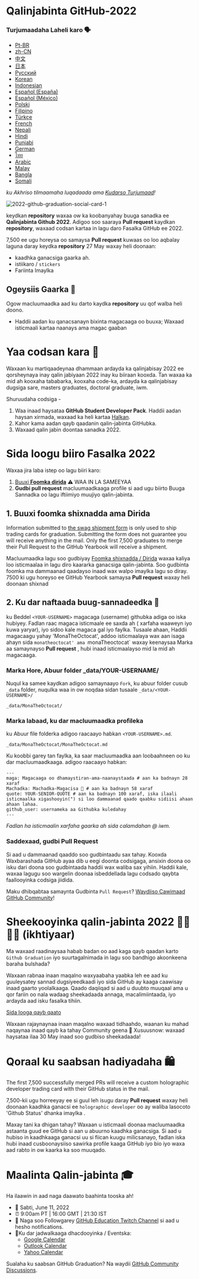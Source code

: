 # Qalinjabinta GitHub-2022

### Turjumaadaha Laheli karo 🗣

- [Pt-BR](https://bit.ly/3LI8kAc)
- [zh-CN](translations/README.zh-CN.md)
- [中文](https://bit.ly/3kE3Ezc)
- [日本](https://bit.ly/38TCVfm)
- [Русский](https://bit.ly/3w7d7EL)
- [Korean](https://bit.ly/3MS4owN)
- [Indonesian](https://bit.ly/3yeTRrI)
- [Español (España)](./translations/README.es-es.md)
- [Español (México)](./translations/README.es-mx.md)
- [Polski](https://bit.ly/38c411k)
- [Filipino](./translations/README.tl.md)
- [Türkçe](./translations/README.tr.md)
- [French](./translations/README.fr.md)
- [Nepali](./translations/README.np.md) 
- [Hindi](./translations/README.hi.md)
- [Punjabi](./translations/README.pun.md)
- [German](./translations/README.de.md)
- [ไทย](./translations/README.th.md)
- [Arabic](./translations/README.ar.md)
- [Malay](./translations/README.may.md)
- [Bangla](./translations/README.bn_bd.md)
- [Somali](./translations/README.so.md)

*ku Akhriso tilmaamaha luqadaada ama [Kudarso Turjumaad](translations/README.md)!*

![2022-github-graduation-social-card-1](/assets/GHG_Blog_1.jpg)

keydkan **repository** waxaa ow ka koobanyahay buuga sanadka ee **Qalinjabinta Github 2022**. Adigoo soo saaraya **Pull request** kaydkan **repository**, waxaad codsan kartaa in lagu daro Fasalka GitHub ee 2022.

7,500 ee ugu horeysa oo samaysa **Pull request** kuwaas oo loo aqbalay laguna daray keydka **repository** 27 May waxay heli doonaan:

- kaadhka ganacsiga gaarka ah.
- istiikaro / `stickers`
- Fariinta Imaylka

## Ogeysiis Gaarka 👀

Ogow macluumaadka aad ku darto kaydka **repository** uu qof walba heli doono.

- Haddii aadan ku qanacsanayn bixinta magacaaga oo buuxa; Waxaad isticmaali kartaa naanays ama magac gaaban

# Yaa codsan kara 📝

Waxaan ku martiqaadeynaa dhammaan ardayda ka qalinjabisay 2022 ee qorsheynaya inay qalin jabiyaan 2022 inay ku biiraan kooxda. Tan waxaa ka mid ah kooxaha tababarka, kooxaha code-ka, ardayda ka qalinjabisay dugsiga sare, masters graduates, doctoral graduate, iwm.

Shuruudaha codsiga -

1. Waa inaad haysataa **GitHub Student Developer Pack**. Haddii aadan haysan xirmada, waxaad ka heli kartaa [Halkan](https://education.github.com/discount_requests/student_application?utm_source=2022-06-11-GitHubGraduation).
2. Kahor kama aadan qayb qaadanin qalin-jabinta GitHubka.
3. Waxaad qalin jabin doontaa sanadka 2022.

# Sida loogu biiro Fasalka 2022
Waxaa jira laba istep oo lagu biiri karo: 

1. [Buuxi **Foomka dirida**](https://airtable.com/shrVMo8ItH4wjsO9f) ⚠️ WAA IN LA SAMEEYAA
2. **Gudbi pull request** macluumaadkaaga profile si aad ugu biirto Buuga Sannadka oo lagu iftiimiyo muujiyo qalin-jabinta.

## 1. Buuxi foomka shixnadda ama Dirida

Information submitted to [the swag shipment form](https://airtable.com/shrVMo8ItH4wjsO9f) is only used to ship trading cards for graduation. Submitting the form does not guarantee you will receive anything in the mail. Only the first 7,500 graduates to merge their Pull Request to the GitHub Yearbook will receive a shipment.

Macluumaadka lagu soo gudbiyay [Foomka shixnadda / Dirida](https://airtable.com/shrVMo8ItH4wjsO9f) waxaa kaliya loo isticmaalaa in lagu diro kaararka ganacsiga qalin-jabinta. Soo gudbinta foomka ma dammaanad qaadayso inaad wax walpo imaylka lagu so diray. 7500 ki ugu horeyso ee GitHub Yearbook samaysa **Pull request** waxay heli doonaan shixnad

## 2. Ku dar naftaada buug-sannadeedka 🏫
ku Beddel `<YOUR-USERNAME>` magacaga (username) githubka adiga oo iska hubiyey. Fadlan raac magaca isticmaale ee saxda ah ( xarfaha waaweyn iyo kuwa yaryar), iyo sidoo kale magaca gal iyo faylka. Tusaale ahaan, Haddii magacaagu yahay 'MonaTheOctocat', addoo isticmaalaya wax aan isaga ahayn sida `monatheoctocat' ama `monaTheoctocat` waxay keenaysaa Marka aa samaynayso **Pull request** , hubi inaad isticmaalayso mid la mid ah magacaaga.

### Marka Hore, Abuur folder \_data/YOUR-USERNAME/

Nuqul ka samee kaydkan adigoo samaynaayo `Fork`, ku abuur folder cusub `_data` folder, nuqulka waa in ow noqdaa sidan tusaale `_data/<YOUR-USERNAME>/`

```
_data/MonaTheOctocat/
```

### Marka labaad, ku dar macluumaadka profileka

ku Abuur file folderka adigoo raacaayo habkan `<YOUR-USERNAME>.md`.

```
_data/MonaTheOctocat/MonaTheOctocat.md
```

Ku koobbi garey tan faylka, ka saar macluumaadka aan loobaahneen oo ku dar macluumaadkaaga. adigoo raacaayo habkan:

```
---
maga: Magacaaga oo dhamaystiran-ama-naanaystaada # aan ka badnayn 28 xaraf
Machadka: Machadka-Magacisa 🚩 # aan ka badnayn 58 xaraf
quote: YOUR-SENIOR-QUOTE # aan ka badnayn 100 xaraf, iska ilaali isticmaalka xigashooyin(") si loo dammaanad qaado qaabku sidiisi ahaan ahaan lahaa.
github_user: usernameka aa Githubka kuledahay
---
```

_Fadlan ha isticmaalin xarfaha gaarka ah sida calamdahan @ iwm._

### Saddexaad, gudbi **Pull Request**
Si aad u dammaanad qaaddo soo gudbintaadu sax tahay. Kooxda Waxbarashada GitHub ayaa dib u eegi doonta codsigaga, ansixin doona oo isku dari doona soo gudbintaada haddii wax waliba sax yihiin. Haddii kale, waxaa lagugu soo wargelin doonaa isbeddellada lagu codsado qaybta faallooyinka codsiga jiidida. 

Maku dhibqabtaa samaynta Gudbinta `Pull Request`? [Waydiiso Cawimaad GitHub Community](https://github.com/orgs/github-community/discussions/categories/github-education)!

# Sheekooyinka qalin-jabinta 2022 👩‍🏫👨‍🏫 (ikhtiyaar)

Ma waxaad raadinaysaa habab badan oo aad kaga qayb qaadan karto `Github Graduation` iyo suurtagalnimada in lagu soo bandhigo akoonkeena baraha bulshada?

Waxaan rabnaa inaan maqalno waxyaabaha yaabka leh ee aad ku guuleysatey sannad dugsiyeedkaadi iyo sida GitHub ay kaaga caawisay inaad gaarto yoolalkaaga. Qaado daqiiqad si aad u duubto muuqaal ama u qor fariin oo nala wadaag sheekadaada annaga, macalimiintaada, iyo ardayda aad isku fasalka tihiin.

[Sida looga qayb qaato](https://drive.google.com/file/d/1AcgUKLXx6WIC5s4eanzOfj8EsiYHARrt/view?usp=sharing)

Waxaan rajaynaynaa inaan maqalno waxaad tidhaahdo, waanan ku mahad naqaynaa inaad qayb ka tahay Community geena 💖
Xusuusnow: waxaad haysataa ilaa 30 May inaad soo gudbiso sheekadaada!

# Qoraal ku saabsan hadiyadaha 🛍

The first 7,500 successfully merged PRs will receive a custom holographic developer trading card with their GitHub status in the mail.

7,500-kii ugu horreeyay ee si guul leh isugu daray **Pull request** waxay heli doonaan kaadhka ganacsi ee `holographic developer` oo ay waliba lasocoto 'Github Status' dhanka imaylka .

Maxay tani ka dhigan tahay? Waxaan u isticmaali doonaa macluumaadka astaanta guud ee GitHub si aan u abuurno kaadhka ganacsiga. Si aad u hubiso in kaadhkaaga ganacsi uu si fiican kuugu milicsanayo, fadlan iska hubi inaad cusboonaysiiso sawirka profile kaaga GitHub iyo bio iyo waxa aad rabto in ow kaarka ka soo muuqado.

# Maalinta Qalin-jabinta 🎓

Ha ilaawin in aad naga daawato baahinta tooska ah!

- 📆 Sabti, June 11, 2022
- ⏰ 9:00am PT | 16:00 GMT | 21:30 IST
- 📍 Naga soo Followgarey [GitHub Education Twitch Channel](https://twitch.tv/githubeducation) si aad u hesho notifications.
- 📎Ku dar jadwalkaaga dhacdooyinka / Eventska:
  - [Google Calendar](https://calendar.google.com/calendar/render?action=TEMPLATE&dates=20220611T160000Z%2F20220611T180000Z&details=&location=https%3A%2F%2Fwww.twitch.tv%2Fgithubeducation&text=%F0%9F%8E%89%F0%9F%8E%8A%20GitHub%20Graduation%202022%20%F0%9F%8E%89%F0%9F%8E%8A)
  - [Outlook Calendar](https://outlook.live.com/calendar/0/deeplink/compose?allday=false&body=&enddt=2022-06-11T18%3A00%3A00%2B00%3A00&location=https%3A%2F%2Fwww.twitch.tv%2Fgithubeducation&path=%2Fcalendar%2Faction%2Fcompose&rru=addevent&startdt=2022-06-11T16%3A00%3A00%2B00%3A00&subject=%F0%9F%8E%89%F0%9F%8E%8A%20GitHub%20Graduation%202022%20%F0%9F%8E%89%F0%9F%8E%8A)
  - [Yahoo Calendar](https://calendar.yahoo.com/?desc=&dur=&et=20220611T180000Z&in_loc=https%3A%2F%2Fwww.twitch.tv%2Fgithubeducation&st=20220611T160000Z&title=%F0%9F%8E%89%F0%9F%8E%8A%20GitHub%20Graduation%202022%20%F0%9F%8E%89%F0%9F%8E%8A&v=60)

Sualaha ku saabsan GitHub Graduation? Na waydii [GitHub Community Discussions](https://github.com/orgs/github-community/discussions/categories/github-education).

